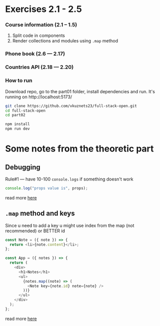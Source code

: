 # Exercises 2.1 - 2.5

### Course information (2.1 – 1.5)

1. Split code in components
2. Render collections and modules using `.map` method

### Phone book (2.6 — 2.17)

### Countries API (2.18 — 2.20)

### How to run

Download repo, go to the part01 folder, install dependencies and run. It's running on http://localhost:5173/

```bash
git clone https://github.com/vkuznets23/full-stack-open.git
cd full-stack-open
cd part02
```

```bash
npm install
npm run dev
```

# Some notes from the theoretic part

## Debugging

Rule#1 — have 10-100 `console.logs` if something doesn't work

```js
console.log("props value is", props);
```

read more [here](https://developer.chrome.com/docs/devtools/javascript)

## `.map` method and keys

Since u need to add a key u might use index from the map (not recommended) or BETTER id

```js
const Note = ({ note }) => {
  return <li>{note.content}</li>;
};

const App = ({ notes }) => {
  return (
    <div>
      <h1>Notes</h1>
      <ul>
        {notes.map((note) => (
          <Note key={note.id} note={note} />
        ))}
      </ul>
    </div>
  );
};
```

read more [here](https://react.dev/learn/preserving-and-resetting-state#option-2-resetting-state-with-a-key)
